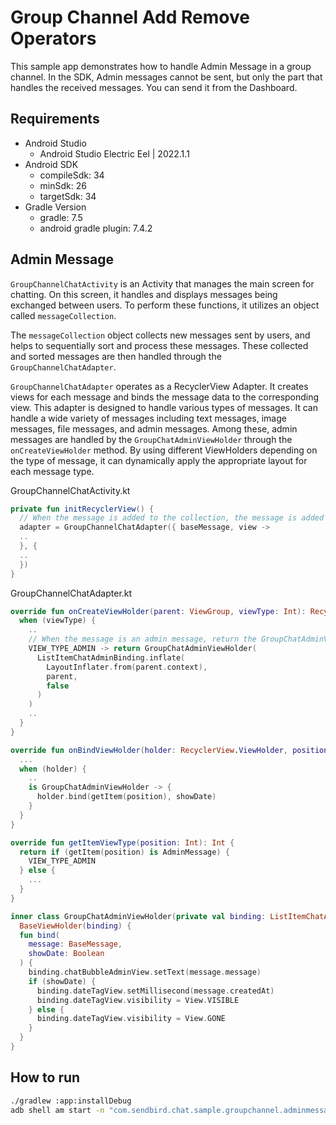 # Group Channel Add Remove Operators

This sample app demonstrates how to handle Admin Message in a group channel.
In the SDK, Admin messages cannot be sent, but only the part that handles the received messages. You can send it from the Dashboard.

## Requirements
+ Android Studio
  + Android Studio Electric Eel | 2022.1.1
+ Android SDK
    + compileSdk: 34
    + minSdk: 26
    + targetSdk: 34
+ Gradle Version
    + gradle: 7.5
    + android gradle plugin: 7.4.2

## Admin Message
`GroupChannelChatActivity` is an Activity that manages the main screen for chatting. On this screen, it handles and displays messages being exchanged between users. To perform these functions, it utilizes an object called `messageCollection`.

The `messageCollection` object collects new messages sent by users, and helps to sequentially sort and process these messages. These collected and sorted messages are then handled through the `GroupChannelChatAdapter`.

`GroupChannelChatAdapter` operates as a RecyclerView Adapter. It creates views for each message and binds the message data to the corresponding view. This adapter is designed to handle various types of messages. It can handle a wide variety of messages including text messages, image messages, file messages, and admin messages. Among these, admin messages are handled by the `GroupChatAdminViewHolder` through the `onCreateViewHolder` method. By using different ViewHolders depending on the type of message, it can dynamically apply the appropriate layout for each message type.

GroupChannelChatActivity.kt
``` kotlin
private fun initRecyclerView() {
  // When the message is added to the collection, the message is added to the adapter.
  adapter = GroupChannelChatAdapter({ baseMessage, view ->        
  ..
  }, {
  ..
  })
}
```

GroupChannelChatAdapter.kt
``` kotlin
override fun onCreateViewHolder(parent: ViewGroup, viewType: Int): RecyclerView.ViewHolder {
  when (viewType) {
    ..
    // When the message is an admin message, return the GroupChatAdminViewHolder.
    VIEW_TYPE_ADMIN -> return GroupChatAdminViewHolder(
      ListItemChatAdminBinding.inflate(
        LayoutInflater.from(parent.context),
        parent,
        false
      )
    )
    ..
  }
}

override fun onBindViewHolder(holder: RecyclerView.ViewHolder, position: Int) {
  ...
  when (holder) {
    ..
    is GroupChatAdminViewHolder -> {
      holder.bind(getItem(position), showDate)
    }
  }  
}

override fun getItemViewType(position: Int): Int {
  return if (getItem(position) is AdminMessage) {
    VIEW_TYPE_ADMIN
  } else {
    ...
  }
}

inner class GroupChatAdminViewHolder(private val binding: ListItemChatAdminBinding) :
  BaseViewHolder(binding) {
  fun bind(
    message: BaseMessage,
    showDate: Boolean
  ) {
    binding.chatBubbleAdminView.setText(message.message)
    if (showDate) {
      binding.dateTagView.setMillisecond(message.createdAt)
      binding.dateTagView.visibility = View.VISIBLE
    } else {
      binding.dateTagView.visibility = View.GONE
    }
  }
}
```

## How to run
``` bash
./gradlew :app:installDebug
adb shell am start -n "com.sendbird.chat.sample.groupchannel.adminmessage/com.sendbird.chat.sample.groupchannel.adminmessage.base.SplashActivity" -a android.intent.action.MAIN -c android.intent.category.LAUNCHER --splashscreen-show-icon
```
